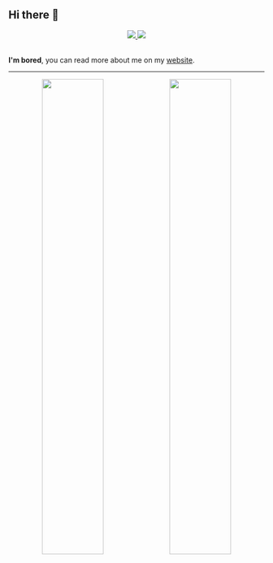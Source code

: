 ## Hi there 👋

<div align="center">
  <a href="https://discord.com/users/244459328847872000">
    <img src="https://img.shields.io/static/v1?label=Discord&message=albedo%239999&style=for-the-badge&color=5865f2" />
  </a>
  <a href="https://wakatime.com/@54268028-db08-4078-badf-f93a587bd8c9">
    <img src="https://wakatime.com/badge/user/54268028-db08-4078-badf-f93a587bd8c9.svg?style=for-the-badge" />
  </a>
</div>

<br>

**I'm bored**, you can read more about me on my [website](https://tooboredtocode.dev).

---

<div align="center">
  <img width="49%" src="https://github-readme-stats.vercel.app/api?username=tooboredtocode&title_color=dc420b&text_color=8ae9ff&bg_color=20,00101f,000e2f&hide_border=true&custom_title=Some%20cool%20Stats:" />
  <img width="49%" src="https://github-readme-stats.vercel.app/api/top-langs?username=tooboredtocode&layout=compact&title_color=dc420b&text_color=8ae9ff&bg_color=20,000e2f,000b3e&hide_border=true&custom_title=Languages%20I%20use%20most%20often:&langs_count=8" />
</div>

